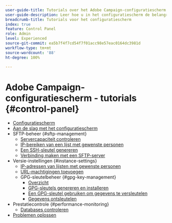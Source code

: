 ```yaml
---
user-guide-title: Tutorials over het Adobe Campaign-configuratiescherm
user-guide-description: Leer hoe u in het configuratiescherm de belangrijkste assets van uw Adobe Campaign-instanties kunt controleren en beheertaken kunt uitvoeren.
breadcrumb-title: Tutorials voor het configuratiescherm
index: true
feature: Control Panel
role: Admin
level: Experienced
source-git-commit: ea5b7f4f7cd54f7f01acc98e57eac0164dc3981d
workflow-type: tm+mt
source-wordcount: '88'
ht-degree: 100%

---
```



# Adobe Campaign-configuratiescherm - tutorials {#control-panel}

+ [Configuratiescherm ](/help/control-panel-tutorials/control-panel-overview.md)
+ [Aan de slag met het configuratiescherm](/help/control-panel-tutorials/get-started.md)
+ SFTP-beheer {#sftp-management}
   + [Servercapaciteit controleren](/help/control-panel-tutorials/sftp-management/monitor-server-capacity.md)
   + [IP-bereiken van een lijst met gewenste personen](/help/control-panel-tutorials/sftp-management/allowlist-ip-range.md)
   + [Een SSH-sleutel genereren](/help/control-panel-tutorials/sftp-management/generate-ssh-key.md)
   + [Verbinding maken met een SFTP-server](/help/control-panel-tutorials/sftp-management/connect-to-sftp-server.md)
+ Versie-instellingen {#instance-settings}
   + [IP-adressen van lijsten met gewenste personen](/help/control-panel-tutorials/instance-settings/allowlist-ip-address.md)
   + [URL-machtigingen toevoegen](/help/control-panel-tutorials/instance-settings/add-url-permissions.md)
   + GPG-sleutelbeheer {#gpg-key-management}
      + [Overzicht](/help/control-panel-tutorials/instance-settings/gpg-key-management/gpg-key-management-overview.md)
      + [GPG-sleutels genereren en installeren](/help/control-panel-tutorials/instance-settings/gpg-key-management/generate-and-install-gpg-keys.md)
      + [Een GPG-sleutel gebruiken om gegevens te versleutelen](/help/control-panel-tutorials/instance-settings/gpg-key-management/use-a-gpg-key-to-encrypt-data.md)
      + [Gegevens ontsleutelen](/help/control-panel-tutorials/instance-settings/gpg-key-management/decrypt-data.md)
+ Prestatiecontrole {#performance-monitoring}
   + [Databases controleren](/help/control-panel-tutorials/performance-monitoring/monitor-databases.md)
+ [Problemen oplossen](/help/control-panel-tutorials/troubleshooting.md)